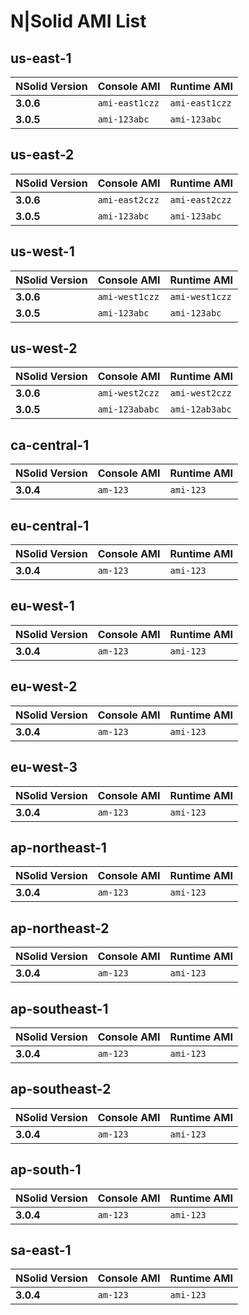 # N|Solid AMI List

## us-east-1

| NSolid Version |   Console AMI  |  Runtime AMI   |
|----------------|----------------|----------------|
|   **3.0.6**    | `ami-east1czz` | `ami-east1czz` |
|   **3.0.5**    | `ami-123abc` | `ami-123abc` |


## us-east-2

| NSolid Version |   Console AMI  |  Runtime AMI   |
|----------------|----------------|----------------|
|   **3.0.6**    | `ami-east2czz` | `ami-east2czz` |
|   **3.0.5**    | `ami-123abc` | `ami-123abc` |


## us-west-1

| NSolid Version |   Console AMI  |  Runtime AMI   |
|----------------|----------------|----------------|
|   **3.0.6**    | `ami-west1czz` | `ami-west1czz` |
|   **3.0.5**    | `ami-123abc` | `ami-123abc` |


## us-west-2

| NSolid Version |   Console AMI  |  Runtime AMI   |
|----------------|----------------|----------------|
|   **3.0.6**    | `ami-west2czz` | `ami-west2czz` |
|   **3.0.5**    | `ami-123ababc` | `ami-12ab3abc` |


## ca-central-1

| NSolid Version | Console AMI | Runtime AMI |
|----------------|-------------|-------------|
|   **3.0.4**    |  `am-123`   |  `ami-123`  |


## eu-central-1

| NSolid Version | Console AMI | Runtime AMI |
|----------------|-------------|-------------|
|   **3.0.4**    |  `am-123`   |  `ami-123`  |


## eu-west-1

| NSolid Version | Console AMI | Runtime AMI |
|----------------|-------------|-------------|
|   **3.0.4**    |  `am-123`   |  `ami-123`  |


## eu-west-2

| NSolid Version | Console AMI | Runtime AMI |
|----------------|-------------|-------------|
|   **3.0.4**    |  `am-123`   |  `ami-123`  |


## eu-west-3

| NSolid Version | Console AMI | Runtime AMI |
|----------------|-------------|-------------|
|   **3.0.4**    |  `am-123`   |  `ami-123`  |


## ap-northeast-1

| NSolid Version | Console AMI | Runtime AMI |
|----------------|-------------|-------------|
|   **3.0.4**    |  `am-123`   |  `ami-123`  |


## ap-northeast-2

| NSolid Version | Console AMI | Runtime AMI |
|----------------|-------------|-------------|
|   **3.0.4**    |  `am-123`   |  `ami-123`  |


## ap-southeast-1

| NSolid Version | Console AMI | Runtime AMI |
|----------------|-------------|-------------|
|   **3.0.4**    |  `am-123`   |  `ami-123`  |


## ap-southeast-2

| NSolid Version | Console AMI | Runtime AMI |
|----------------|-------------|-------------|
|   **3.0.4**    |  `am-123`   |  `ami-123`  |


## ap-south-1

| NSolid Version | Console AMI | Runtime AMI |
|----------------|-------------|-------------|
|   **3.0.4**    |  `am-123`   |  `ami-123`  |


## sa-east-1

| NSolid Version | Console AMI | Runtime AMI |
|----------------|-------------|-------------|
|   **3.0.4**    |  `am-123`   |  `ami-123`  |
